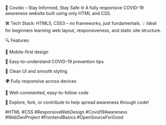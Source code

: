 🚀 Covido – Stay Informed, Stay Safe 🌐
A fully responsive COVID-19 awareness website built using only HTML and CSS.

🛠️ Tech Stack: HTML5, CSS3 – no frameworks, just fundamentals.
💡 Ideal for beginners learning web layout, responsiveness, and static site structure.

🔍 Features:

📱 Mobile-first design

🧼 Easy-to-understand COVID-19 prevention tips

🎨 Clean UI and smooth styling

🌍 Fully responsive across devices

🧰 Well-commented, easy-to-follow code

💬 Explore, fork, or contribute to help spread awareness through code!

#HTML #CSS #ResponsiveWebDesign #Covid19Awareness #WebDevProject #FrontendBasics #OpenSourceForGood

